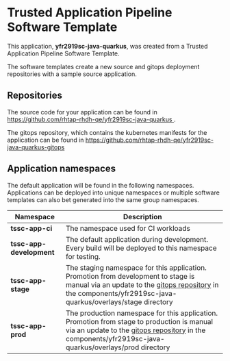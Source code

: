 # Trusted Application Pipeline Software Template

This application, **yfr2919sc-java-quarkus**, was created from a Trusted Application Pipeline Software Template.

The software templates create a new source and gitops deployment repositories with a sample source application. 

## Repositories

The source code for your application can be found in [https://github.com/rhtap-rhdh-qe/yfr2919sc-java-quarkus ](https://github.com/rhtap-rhdh-qe/yfr2919sc-java-quarkus ).
 
The gitops repository, which contains the kubernetes manifests for the application can be found in 
[https://github.com/rhtap-rhdh-qe/yfr2919sc-java-quarkus-gitops ](https://github.com/rhtap-rhdh-qe/yfr2919sc-java-quarkus-gitops ) 

## Application namespaces 

The default application will be found in the following namespaces. Applications can be deployed into unique namespaces or multiple software templates can also bet generated into the same group namespaces.  

|  Namespace   |  Description   |  
| -------- | -------- |
| **tssc-app-ci** | The namespace used for CI workloads |
| **tssc-app-development** | The default application during development. Every build will be deployed to this namespace for testing. |
| **tssc-app-stage** | The staging namespace for this application. Promotion from development to stage is manual via an update to the [gitops repository](https://github.com/rhtap-rhdh-qe/yfr2919sc-java-quarkus-gitops ) in the components/yfr2919sc-java-quarkus/overlays/stage directory |
| **tssc-app-prod** | The production namespace for this application. Promotion from stage to production is manual via an update to the [gitops repository](https://github.com/rhtap-rhdh-qe/yfr2919sc-java-quarkus-gitops ) in the components/yfr2919sc-java-quarkus/overlays/prod directory |